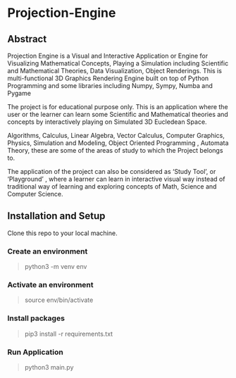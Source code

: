# Projection-Engine

## Abstract
Projection Engine is a Visual and Interactive Application or Engine for Visualizing
Mathematical Concepts, Playing a Simulation including Scientific and Mathematical Theories, Data
Visualization, Object Renderings. This is multi-functional 3D Graphics Rendering Engine built on top
of Python Programming and some libraries including Numpy, Sympy, Numba and Pygame

The project is for educational purpose only. This is an application where the user or the learner can
learn some Scientific and Mathematical theories and concepts by interactively playing on Simulated 3D
Eucledean Space.

Algorithms, Calculus, Linear Algebra, Vector Calculus, Computer Graphics, Physics, Simulation and
Modeling, Object Oriented Programming , Automata Theory, these are some of the areas of study to
which the Project belongs to.

The application of the project can also be considered as ‘Study Tool’, or ‘Playground’ , where a learner
can learn in interactive visual way instead of traditional way of learning and exploring concepts of
Math, Science and Computer Science.

## Installation and Setup
Clone this repo to your local machine.

### Create an environment
> python3 -m venv env

### Activate an environment 
> source env/bin/activate

### Install packages
> pip3 install -r requirements.txt

### Run Application
> python3 main.py